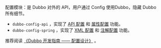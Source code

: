 配置模块：是 Dubbo 对外的 API，用户通过 Config 使用Dubbo，隐藏 Dubbo 所有细节。

<ul>
<li><code>dubbo-config-api</code> ，实现了 <a href="http://dubbo.apache.org/zh-cn/docs/user/configuration/api.html" rel="external nofollow noopener noreferrer" target="_blank">API 配置</a> 和 <a href="http://dubbo.apache.org/zh-cn/docs/user/configuration/properties.html" rel="external nofollow noopener noreferrer" target="_blank">属性配置</a> 功能。</li>
<li><code>dubbo-config-spring</code> ，实现了 <a href="http://dubbo.apache.org/zh-cn/docs/user/configuration/xml.html" rel="external nofollow noopener noreferrer" target="_blank">XML 配置</a> 和 <a href="http://dubbo.apache.org/zh-cn/docs/user/configuration/annotation.html" rel="external nofollow noopener noreferrer" target="_blank">注解配置</a> 功能。</li>
</ul>
<p>推荐阅读 <a href="http://dubbo.apache.org/zh-cn/docs/dev/principals/configuration.html" rel="external nofollow noopener noreferrer" target="_blank">《Dubbo 开发指南 —— 配置设计》</a> 。</p>


